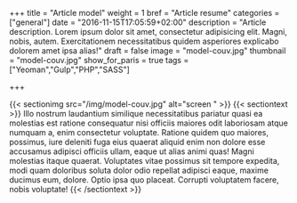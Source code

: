 +++
title = "Article model"
weight = 1
bref = "Article resume"
categories = ["general"]
date = "2016-11-15T17:05:59+02:00"
description = "Article description. Lorem ipsum dolor sit amet, consectetur adipisicing elit. Magni, nobis, autem. Exercitationem necessitatibus quidem asperiores explicabo dolorem amet ipsa alias!"
draft = false
image = "model-couv.jpg"
thumbnail = "model-couv.jpg"
show_for_paris = true
tags = ["Yeoman","Gulp","PHP","SASS"]

+++

{{< sectionimg src="/img/model-couv.jpg" alt="screen " >}}
{{< sectiontext >}}
    Illo nostrum laudantium similique necessitatibus pariatur quasi ea molestias est ratione consequatur nisi officiis maiores odit laboriosam atque numquam a, enim consectetur voluptate. Ratione quidem quo maiores, possimus, iure deleniti fuga eius quaerat aliquid enim non dolore esse accusamus adipisci officiis ullam, eaque ut alias animi quas! Magni molestias itaque quaerat. Voluptates vitae possimus sit tempore expedita, modi quam doloribus soluta dolor odio repellat adipisci eaque, maxime ducimus eum, dolore. Optio ipsa quo placeat. Corrupti voluptatem facere, nobis voluptate!
{{< /sectiontext >}}